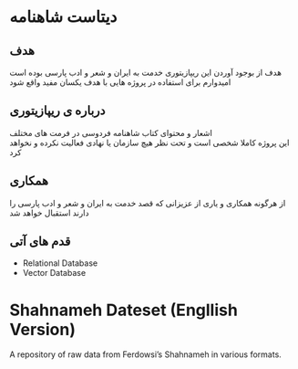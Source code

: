 # دیتاست شاهنامه

## هدف

هدف از بوجود آوردن این ریپازیتوری خدمت به ایران و شعر و ادب پارسی بوده است
امیدوارم برای استفاده در پروژه هایی با هدف یکسان مفید واقع شود

## درباره ی ریپازیتوری

اشعار و محتوای کتاب شاهنامه فردوسی در فرمت های مختلف
<br>
این پروژه کاملا شخصی است و تحت نظر هیچ سازمان یا نهادی فعالیت نکرده و نخواهد کرد

## همکاری

از هرگونه همکاری و یاری از عزیزانی که قصد خدمت به ایران و شعر و ادب پارسی را دارند استقبال خواهد شد

## قدم های آتی

- Relational Database
- Vector Database

# Shahnameh Dateset (Engllish Version)

A repository of raw data from Ferdowsi’s Shahnameh in various formats.
